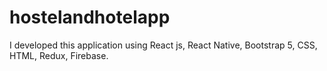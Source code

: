 # hostelandhotelapp
I developed this application using React js, React Native, Bootstrap 5, CSS, HTML, Redux, Firebase. 
